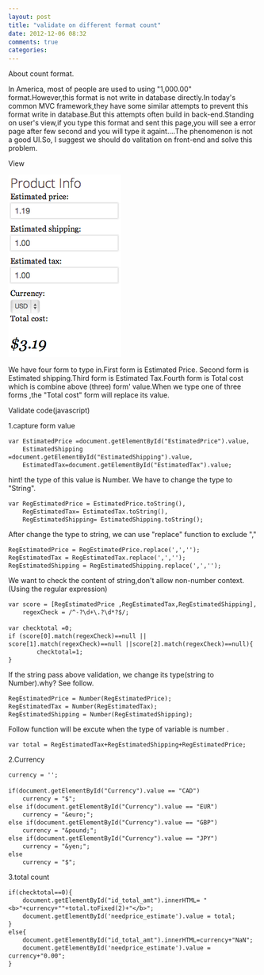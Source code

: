 ```yaml
---
layout: post
title: "validate on different format count"
date: 2012-12-06 08:32
comments: true
categories: 
---
```


About count format.

In America, most of people are used to using "1,000.00" format.However,this format is not write in database directly.In today's common MVC framework,they have some similar attempts to prevent this format write in database.But this attempts often build in back-end.Standing on user's view,if you type this format and sent this page,you will see a error page after few second and you will type it againt....The phenomenon is not a good UI.So, I suggest we should do valitation on front-end and solve this problem.

View

<img src="/images/post_img/validate_on_count/product_info_1.png"/>

We have four form to type in.First form is Estimated Price. Second form is Estimated shipping.Third form is Estimated Tax.Fourth form is Total cost which is combine above (three) form' value.When we type one of three forms ,the "Total cost" form will replace its value.

Validate code(javascript)

1.capture form value

	var EstimatedPrice =document.getElementById("EstimatedPrice").value,
		EstimatedShipping =document.getElementById("EstimatedShipping").value,
		EstimatedTax=document.getElementById("EstimatedTax").value;	

hint! the type of this value is Number. We have to change the type to "String".

	var RegEstimatedPrice = EstimatedPrice.toString(),
		RegEstimatedTax= EstimatedTax.toString(),
		RegEstimatedShipping= EstimatedShipping.toString();

After change the type to string, we can use "replace" function to exclude ","

	RegEstimatedPrice = RegEstimatedPrice.replace(',','');
	RegEstimatedTax = RegEstimatedTax.replace(',','');
	RegEstimatedShipping = RegEstimatedShipping.replace(',','');

We want to check the content of string,don't allow non-number context.(Using the regular expression)

	var score = [RegEstimatedPrice ,RegEstimatedTax,RegEstimatedShipping],
		regexCheck = /^-?\d+\.?\d*?$/;

	var checktotal =0;
	if (score[0].match(regexCheck)==null || score[1].match(regexCheck)==null ||score[2].match(regexCheck)==null){ 
		    checktotal=1;
	}

If the string pass above validation, we change its type(string to Number).why? See follow.

	RegEstimatedPrice = Number(RegEstimatedPrice);
	RegEstimatedTax = Number(RegEstimatedTax);
	RegEstimatedShipping = Number(RegEstimatedShipping);
	
Follow function will be excute when the type of variable is number .

	var total = RegEstimatedTax+RegEstimatedShipping+RegEstimatedPrice;

2.Currency

	currency = '';
	
	if(document.getElementById("Currency").value == "CAD")
		currency = "$";		
	else if(document.getElementById("Currency").value == "EUR")
		currency = "&euro;";		
	else if(document.getElementById("Currency").value == "GBP")
		currency = "&pound;";
	else if(document.getElementById("Currency").value == "JPY")
		currency = "&yen;";		
	else
		currency = "$";
		
3.total count

	if(checktotal==0){
		document.getElementById("id_total_amt").innerHTML= "<b>"+currency+""+total.toFixed(2)+"</b>";
		document.getElementById('needprice_estimate').value = total;
	}
	else{
		document.getElementById("id_total_amt").innerHTML=currency+"NaN";
		document.getElementById('needprice_estimate').value = currency+"0.00";
	}


